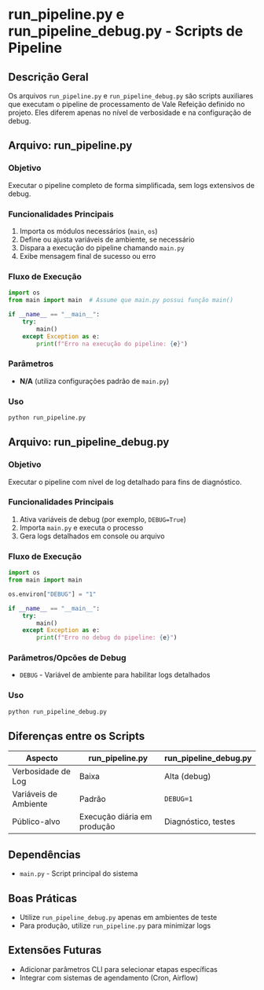 # run_pipeline.py e run_pipeline_debug.py - Scripts de Pipeline

## Descrição Geral
Os arquivos `run_pipeline.py` e `run_pipeline_debug.py` são scripts auxiliares que executam o pipeline de processamento de Vale Refeição definido no projeto. Eles diferem apenas no nível de verbosidade e na configuração de debug.

## Arquivo: run_pipeline.py

### Objetivo
Executar o pipeline completo de forma simplificada, sem logs extensivos de debug.

### Funcionalidades Principais
1. Importa os módulos necessários (`main`, `os`)
2. Define ou ajusta variáveis de ambiente, se necessário
3. Dispara a execução do pipeline chamando `main.py`
4. Exibe mensagem final de sucesso ou erro

### Fluxo de Execução
```python
import os
from main import main  # Assume que main.py possui função main()

if __name__ == "__main__":
    try:
        main()
    except Exception as e:
        print(f"Erro na execução do pipeline: {e}")
```

### Parâmetros
- **N/A** (utiliza configurações padrão de `main.py`)

### Uso
```bash
python run_pipeline.py
```

## Arquivo: run_pipeline_debug.py

### Objetivo
Executar o pipeline com nível de log detalhado para fins de diagnóstico.

### Funcionalidades Principais
1. Ativa variáveis de debug (por exemplo, `DEBUG=True`)
2. Importa `main.py` e executa o processo
3. Gera logs detalhados em console ou arquivo

### Fluxo de Execução
```python
import os
from main import main

os.environ["DEBUG"] = "1"

if __name__ == "__main__":
    try:
        main()
    except Exception as e:
        print(f"Erro no debug do pipeline: {e}")
```

### Parâmetros/Opcões de Debug
- `DEBUG` - Variável de ambiente para habilitar logs detalhados

### Uso
```bash
python run_pipeline_debug.py
```

## Diferenças entre os Scripts
| Aspecto | run_pipeline.py | run_pipeline_debug.py |
|---------|-----------------|-----------------------|
| Verbosidade de Log | Baixa | Alta (debug) |
| Variáveis de Ambiente | Padrão | `DEBUG=1` |
| Público-alvo | Execução diária em produção | Diagnóstico, testes |

## Dependências
- `main.py` - Script principal do sistema

## Boas Práticas
- Utilize `run_pipeline_debug.py` apenas em ambientes de teste
- Para produção, utilize `run_pipeline.py` para minimizar logs

## Extensões Futuras
- Adicionar parâmetros CLI para selecionar etapas específicas
- Integrar com sistemas de agendamento (Cron, Airflow)
